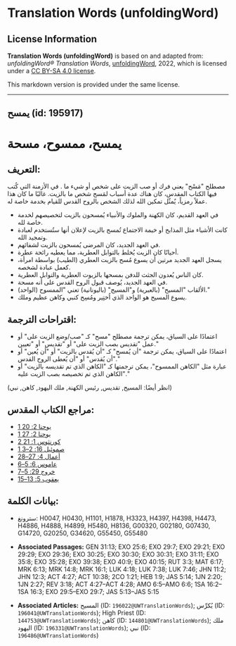 # Translation Words (unfoldingWord)

## License Information

**Translation Words (unfoldingWord)** is based on and adapted from: _unfoldingWord® Translation Words_, [unfoldingWord](https://unfoldingword.org/utw), 2022, which is licensed under a [CC BY-SA 4.0 license](https://creativecommons.org/licenses/by-sa/4.0/legalcode.en).

This markdown version is provided under the same license.



--------------------------------

## يمسح (id: 195917)

يمسح، ممسوح، مسحة
=================

التعريف:
--------

مصطلح "مَسْح" يعني فرك أو صب الزيت على شخص أو شيء ما . في الأزمنة التي كُتب فيها الكتاب المقدس، كان هناك عدة أسباب لمَسح شخص ما بالزيت. غالبًا ما كان هذا عملاً رمزياً، يٌمثّل تمكين الله لذلك الشخص بالروح القدس للقيام بخدمة خاصة له.

* في العهد القديم، كان الكهنة والملوك والأنبياء يُمسحون بالزيت لتخصيصهم لخدمة خاصة لله.
* كانت الأشياء مثل المذابح أو خيمة الاجتماع تُمسح بالزيت لإعلان أنها ستُستخدم لعبادة وتمجيد الله.
* في العهد الجديد، كان المرضى يُمسحون بالزيت لشفائهم.
* أحيانًا كان الزيت يُخلط بالتوابل العطرية، مما يعطيه رائحة عطرة.
* يسجل العهد الجديد مرتين أن يسوع مُسح بالزيت العطري (الطيب) بواسطة امرأة، كعمل عبادة لشخصه.
* كان الناس يُعدون الجثث للدفن بمسحها بالزيوت العطرية والتوابل العطرية.
* في العهد الجديد، يُوصف قبول الروح القدس على أنه مسحة.
* الألقاب "المسيح" (بالعبرية) و"المسيح" (باليونانية) تعني "الممسوح (الواحد)."
* يسوع المسيح هو الواحد الذي اُختِير ومُسِح كنبي وكاهن عظيم وملك.

اقتراحات الترجمة:
-----------------

* اعتمادًا على السياق، يمكن ترجمة مصطلح "مسح" كـ "صب/وضع الزيت على" أو عمل "تقديس بصب الزيت على" أو "تقديس" أو "تعيين."
* اعتمادًا على السياق، يمكن ترجمة "أن يُمسح" كـ "أن يُقدس بالزيت" أو "أن يُعين" أو "أن يُقدس" أو "أن يُعطى الروح القدس."
* عبارة مثل "الكاهن الممسوح"، يمكن ترجمتها كـ "الكاهن الذي تم تقديسه بالزيت" أو "الكاهن الذي تم تخصيصه بصب الزيت عليه."

(انظر أيضًا: المسيح, تقديس, رئيس الكهنة, ملك اليهود, كاهن, نبي)

مراجع الكتاب المقدس:
--------------------

* [1 يوحنا 2: 20](https://ref.ly/1John2:20)
* [1 يوحنا 2: 27](https://ref.ly/1John2:27)
* [2 كورنثوس 1: 21](https://ref.ly/2Cor1:21)
* [1 صموئيل 16: 2–3](https://ref.ly/1Sam16:2-1Sam16:3)
* [أعمال 4: 27–28](https://ref.ly/Acts4:27-Acts4:28)
* [عاموس 6: 5–6](https://ref.ly/Amos6:5-Amos6:6)
* [خروج 29: 5–7](https://ref.ly/Exod29:5-Exod29:7)
* [يعقوب 5: 13–15](https://ref.ly/Jas5:13-Jas5:15)

بيانات الكلمة:
--------------

* سترونغ: H0047, H0430, H1101, H1878, H3323, H4397, H4398, H4473, H4886, H4888, H4899, H5480, H8136, G00320, G02180, G07430, G14720, G20250, G34620, G55450, G55480

* **Associated Passages:** GEN 31:13; EXO 25:6; EXO 29:7; EXO 29:21; EXO 29:29; EXO 29:36; EXO 30:25; EXO 30:30; EXO 30:31; EXO 31:11; EXO 35:8; EXO 35:28; EXO 39:38; EXO 40:9; EXO 40:15; RUT 3:3; MAT 6:17; MRK 6:13; MRK 14:8; MRK 16:1; LUK 4:18; LUK 7:38; LUK 7:46; JHN 11:2; JHN 12:3; ACT 4:27; ACT 10:38; 2CO 1:21; HEB 1:9; JAS 5:14; 1JN 2:20; 1JN 2:27; REV 3:18; ACT 4:27–ACT 4:28; AMO 6:5–AMO 6:6; 1SA 16:2–1SA 16:3; EXO 29:5–EXO 29:7; JAS 5:13–JAS 5:15
* **Associated Articles:** المسيح (ID: `196022@UWTranslationWords`); يُكرِّس (ID: `196041@UWTranslationWords`); High Priest (ID: `144753@UWTranslationWords`); كاهن (ID: `144801@UWTranslationWords`); ملك اليهود (ID: `196331@UWTranslationWords`); نبي (ID: `196486@UWTranslationWords`)

